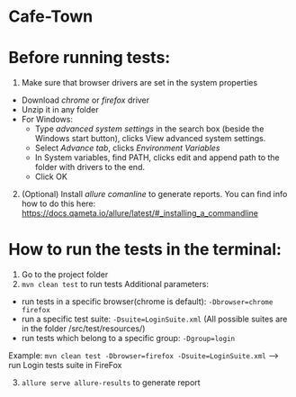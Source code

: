 # Cafe-Town

# Before running tests:
1. Make sure that browser drivers are set in the system properties 
* Download *chrome* or *firefox* driver
* Unzip it in any folder 
* For Windows: 
  * Type *advanced system settings* in the search box (beside the Windows start button), clicks View advanced system settings.
  * Select *Advance tab*, clicks *Environment Variables*
  * In System variables, find PATH, clicks edit and append path to the folder with drivers to the end.
  * Click OK
2. (Optional) Install *allure comanline* to generate reports. You can find info how to do this here: https://docs.qameta.io/allure/latest/#_installing_a_commandline


# How to run the tests in the terminal: 
1. Go to the project folder
2. `mvn clean test` to run tests
Additional parameters: 
* run tests in a specific browser(chrome is default): `-Dbrowser=chrome firefox`
* run a specific test suite: `-Dsuite=LoginSuite.xml` (All possible suites are in the folder /src/test/resources/)
* run tests which belong to a specific group: `-Dgroup=login`

Example: `mvn clean test -Dbrowser=firefox -Dsuite=LoginSuite.xml` 
 --> run Login tests suite in FireFox

3. `allure serve allure-results` to generate report 
